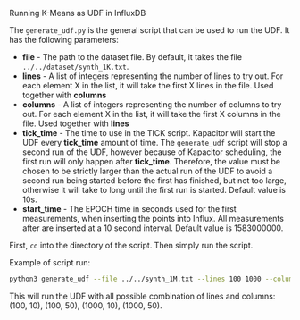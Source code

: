 Running K-Means as UDF in InfluxDB

The `generate_udf.py` is the general script that can be used to run the UDF. It has the following parameters:

- **file** - The path to the dataset file. By default, it takes the file `../../dataset/synth_1K.txt`.
- **lines** - A list of integers representing the number of lines to try out. For each element X in the list, it will take the first X lines in the file. Used together with **columns**
- **columns** - A list of integers representing the number of columns to try out. For each element X in the list, it will take the first X columns in the file. Used together with **lines**
- **tick_time** - The time to use in the TICK script. Kapacitor will start the UDF every **tick_time** amount of time. The `generate_udf` script will stop a second run of the UDF, however because of Kapacitor scheduling, the first run will only happen after **tick_time**. Therefore, the value must be chosen to be strictly larger than the actual run of the UDF to avoid a second run being started before the first has finished, but not too large, otherwise it will take to long until the first run is started. Default value is 10s.
- **start_time** - The EPOCH time in seconds used for the first measurements, when inserting the points into Influx. All measurements after are inserted at a 10 second interval. Default value is 1583000000.

First, `cd` into the directory of the script. Then simply run the script.

Example of script run:
```sh
python3 generate_udf --file ../../synth_1M.txt --lines 100 1000 --columns 10 50
```
This will run the UDF with all possible combination of lines and columns: (100, 10), (100, 50), (1000, 10), (1000, 50).
